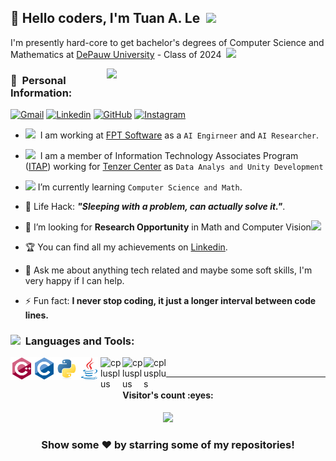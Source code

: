 <h2>👋 Hello coders, I'm Tuan A. Le &nbsp;<img src="https://media.giphy.com/media/uB6eLycBCOl68/giphy.gif" width="35"></h2>

I'm presently hard-core to get bachelor's degrees of Computer Science and Mathematics at [DePauw University](https://www.depauw.edu/) - Class of 2024 &nbsp;<img src="https://media.giphy.com/media/d5kbFdLvX5SddtR9kz/giphy.gif" width="35">

<img align='right' src="https://media0.giphy.com/media/nm6266UyRc2EnfpAo8/giphy.gif" width="350">
<h3 align="left">🧐&nbsp;&nbsp;Personal Information:</h3>

[![Gmail](https://img.shields.io/twitter/url?label=Gmail&logo=gmail&url=https://gmail.com)](mailto:tuanle_2024@depauw.edu)
[![Linkedin](https://img.shields.io/twitter/url?label=Linkedin&logo=linkedin&url=https://www.linkedin.com/in/kirintran/)](https://www.linkedin.com/in/le-tuan-02b062199/)
[![GitHub](https://img.shields.io/twitter/url?label=Visualize&logo=github&url=https://profile-summary-for-github.com/user/kien123456k)](https://github.com/Tuanprofessional)
[![Instagram](https://img.shields.io/twitter/url?label=Instagram&logo=instagram&style=social&url=https%3A%2F%2Fwww.instagram.com%2Fzkirinz1511%2F)](https://www.instagram.com/latuan_dpu/)

- <img src="https://media.giphy.com/media/uK3mEG7Yv6UhnGLNLt/giphy.gif" width="30" />&nbsp; I am working at [FPT Software](https://www.fpt-software.com/) as a `AI Engirneer` and `AI Researcher`.

- <img src="https://media.giphy.com/media/h1QmJxwoCr19BtTkGt/giphy.gif" width="30" />&nbsp; I am a member of Information Technology Associates Program ([ITAP](https://www.depauw.edu/it/itap/)) working for [Tenzer Center](https://www.depauw.edu/academics/centers/tenzercenter/) as `Data Analys and Unity Development`

- <img src="https://media2.giphy.com/media/5aYfJYohCSeYgtVlUj/giphy.gif" width="30" />&nbsp;I’m currently learning `Computer Science and Math`.


- 🎯 Life Hack: ***"Sleeping with a problem, can actually solve it."***. 
- 🤝 I’m looking for **Research Opportunity** in Math and Computer Vision<img src="https://media.giphy.com/media/pOx12AEADoIV6zvJaS/giphy.gif" width="50" />&nbsp;
- 🏆 You can find all my achievements on [Linkedin](https://www.linkedin.com/in/le-tuan-02b062199/).
- 💬 Ask me about anything tech related and maybe some soft skills, I'm very happy if I can help.
- ⚡ Fun fact: **I never stop coding, it just a longer interval between code lines.**

<h3 align="left"><img src="https://media1.giphy.com/media/3oKIPkHXpUP8lIO0AU/giphy.gif" width="30">&nbsp;&nbsp;Languages and Tools:</h3>
<p align="left">
    
  <img src="https://raw.githubusercontent.com/devicons/devicon/master/icons/cplusplus/cplusplus-original.svg" alt="cplusplus" align="left" width="36" /> 

  
  <img src="https://raw.githubusercontent.com/devicons/devicon/master/icons/c/c-original.svg" alt="C" align="left" width="36" /> 

  <img src="https://raw.githubusercontent.com/devicons/devicon/master/icons/python/python-original.svg" alt="Python" align="left" width="36" /> 

  <img src="https://raw.githubusercontent.com/devicons/devicon/master/icons/java/java-original.svg" alt="Java" align="left" width="36" /> 

  <img src="https://upload.wikimedia.org/wikipedia/commons/2/2d/Tensorflow_logo.svg" alt="cplusplus" align="left" width="35" /> 

  <img src="https://upload.wikimedia.org/wikipedia/commons/1/10/PyTorch_logo_icon.svg" alt="cplusplus" align="left" width="34" />

  <img src="https://user-images.githubusercontent.com/98330/63813335-20cd4b80-c8e2-11e9-9c04-e4dbf7285aa1.png" alt="cplusplus" align="left" width="36" />  

</p>




</br>


<hr/>
<h4 align="center">Visitor's count :eyes:</h4>
<p align="center"><img src="https://profile-counter.glitch.me/{kien123456k}/count.svg"/></p>
<div align="center">
  
### Show some ❤️ by starring some of my repositories!
</div>

